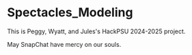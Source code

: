 # Spectacles_Modeling
This is Peggy, Wyatt, and Jules's HackPSU 2024-2025 project.

May SnapChat have mercy on our souls.
